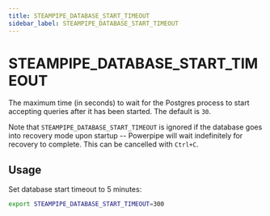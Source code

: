 ```yaml
---
title: STEAMPIPE_DATABASE_START_TIMEOUT
sidebar_label: STEAMPIPE_DATABASE_START_TIMEOUT
---
```


# STEAMPIPE_DATABASE_START_TIMEOUT

The maximum time (in seconds) to wait for the Postgres process to start accepting queries after it has been started.  The default is `30`.

Note that `STEAMPIPE_DATABASE_START_TIMEOUT` is ignored if the database goes into recovery mode upon startup -- Powerpipe will wait indefinitely for recovery to complete.  This can be cancelled with `Ctrl+C`.

## Usage 

Set database start timeout to 5 minutes:

```bash
export STEAMPIPE_DATABASE_START_TIMEOUT=300 
```